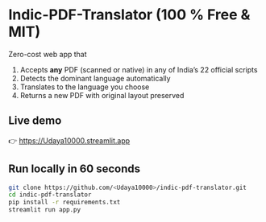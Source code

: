 # Indic-PDF-Translator (100 % Free & MIT)

Zero-cost web app that

1. Accepts **any** PDF (scanned or native) in any of India’s 22 official scripts  
2. Detects the dominant language automatically  
3. Translates to the language you choose  
4. Returns a new PDF with original layout preserved

## Live demo
👉  https://Udaya10000.streamlit.app

## Run locally in 60 seconds
```bash
git clone https://github.com/<Udaya10000>/indic-pdf-translator.git
cd indic-pdf-translator
pip install -r requirements.txt
streamlit run app.py
